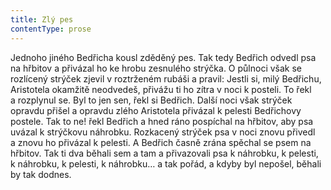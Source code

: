 ```yaml
---
title: Zlý pes
contentType: prose
---
```


Jednoho jiného Bedřicha kousl zděděný pes. Tak tedy Bedřich odvedl psa na hřbitov a přivázal ho ke hrobu zesnulého strýčka. O půlnoci však se rozlícený strýček zjevil v roztrženém rubáši a pravil: Jestli si, milý Bedřichu, Aristotela okamžitě neodvedeš, přivážu ti ho zítra v noci k posteli. To řekl a rozplynul se. Byl to jen sen, řekl si Bedřich. Další noci však strýček opravdu přišel a opravdu zlého Aristotela přivázal k pelesti Bedřichovy postele. Tak to ne! řekl Bedřich a hned ráno pospíchal na hřbitov, aby psa uvázal k strýčkovu náhrobku. Rozkacený strýček psa v noci znovu přivedl a znovu ho přivázal k pelesti. A Bedřich časně zrána spěchal se psem na hřbitov. Tak ti dva běhali sem a tam a přivazovali psa k náhrobku, k pelesti, k náhrobku, k pelesti, k náhrobku… a tak pořád, a kdyby byl nepošel, běhali by tak dodnes.
